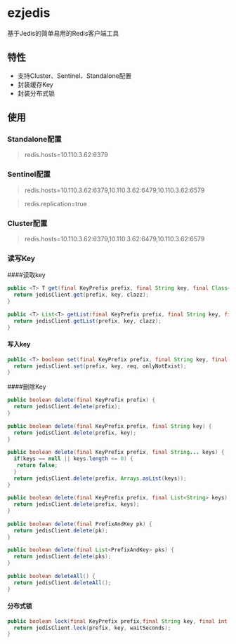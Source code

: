 # ezjedis
基于Jedis的简单易用的Redis客户端工具

## 特性
* 支持Cluster、Sentinel、Standalone配置
* 封装缓存Key
* 封装分布式锁

## 使用

### Standalone配置
> redis.hosts=10.110.3.62:6379

### Sentinel配置
>redis.hosts=10.110.3.62:6379,10.110.3.62:6479,10.110.3.62:6579

>redis.replication=true

### Cluster配置
>redis.hosts=10.110.3.62:6379,10.110.3.62:6479,10.110.3.62:6579

### 读写Key

####读取key

```java
public <T> T get(final KeyPrefix prefix, final String key, final Class<T> clazz) {
  return jedisClient.get(prefix, key, clazz);
}
	
public <T> List<T> getList(final KeyPrefix prefix, final String key, final Class<T> clazz) {
  return jedisClient.getList(prefix, key, clazz);
}
```
#### 写入key

```java
public <T> boolean set(final KeyPrefix prefix, final String key, final T req, final boolean onlyNotExist) {
  return jedisClient.set(prefix, key, req, onlyNotExist);
}
```

####删除Key
```java
public boolean delete(final KeyPrefix prefix) {
  return jedisClient.delete(prefix);
}
	
public boolean delete(final KeyPrefix prefix, final String key) {
  return jedisClient.delete(prefix, key);
}
	
public boolean delete(final KeyPrefix prefix, final String... keys) {
  if(keys == null || keys.length <= 0) {
   return false;
  }
  return jedisClient.delete(prefix, Arrays.asList(keys));
}
	
public boolean delete(final KeyPrefix prefix, final List<String> keys) {
  return jedisClient.delete(prefix, keys);
}
	
public boolean delete(final PrefixAndKey pk) {
  return jedisClient.delete(pk);
}
	
public boolean delete(final List<PrefixAndKey> pks) {
  return jedisClient.delete(pks);
}
	
public boolean deleteAll() {
  return jedisClient.deleteAll();
}
```

#### 分布式锁
```java
public boolean lock(final KeyPrefix prefix,final String key, final int waitSeconds) {
  return jedisClient.lock(prefix, key, waitSeconds);
}
```
